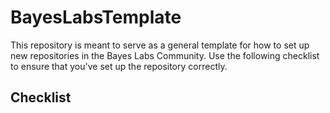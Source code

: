 # BayesLabsTemplate
This repository is meant to serve as a general template for how to set up new repositories in the Bayes Labs Community. Use the following checklist to ensure that you've set up the repository correctly.

## Checklist



